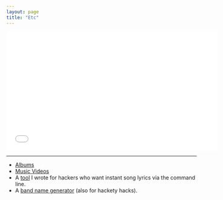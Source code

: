 ```yaml
---
layout: page 
title: "Etc"
---
```


<iframe width="560" height="315" src="//www.youtube.com/embed/CREndj3PUcY" frameborder="0" allowfullscreen></iframe>

----

  - [Albums](https://ryanbarringtoncox.bandcamp.com/)
  - [Music Videos](https://www.youtube.com/watch?v=C_J1G3M-_jI&list=PLEP0Foq1SruN9ZA-dz9VbSYaLCF1gWnVP)
  - A [tool](https://github.com/ryanbarringtoncox/command_line_lyrics) I wrote for hackers who want instant song lyrics via the command line.
  - A [band name generator](https://github.com/ryanbarringtoncox/band_name_generator) (also for hackety hacks).
